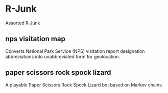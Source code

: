 # R-Junk
Assorted R Junk

## nps visitation map
Converts National Park Service (NPS) visitation report designation abbreviations into unabbreviated form for geolocation.

## paper scissors rock spock lizard
A playable Paper Scissors Rock Spock Lizard bot based on Markov chains.
